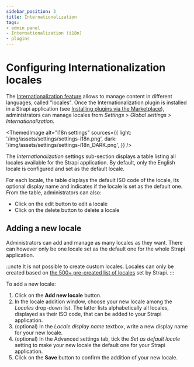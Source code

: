 ```yaml
---
sidebar_position: 3
title: Internationalization
tags:
- admin panel
- Internationalization (i18n)
- plugins
---
```


# Configuring Internationalization locales

The [Internationalization feature](/user-docs/plugins/strapi-plugins.md#i18n) allows to manage content in different languages, called "locales". Once the Internationalization plugin is installed in a Strapi application (see [Installing plugins via the Marketplace](/user-docs/plugins/installing-plugins-via-marketplace.md)), administrators can manage locales from <Icon name="gear-six" /> *Settings > Global settings > Internationalization*.

<ThemedImage
  alt="i18n settings"
  sources={{
    light: '/img/assets/settings/settings-i18n.png',
    dark: '/img/assets/settings/settings-i18n_DARK.png',
  }}
/>

The *Internationalization* settings sub-section displays a table listing all locales available for the Strapi application. By default, only the English locale is configured and set as the default locale. 

For each locale, the table displays the default ISO code of the locale, its optional display name and indicates if the locale is set as the default one. From the table, administrators can also:

- Click on the edit button <Icon name="pencil-simple" /> to edit a locale
- Click on the delete button <Icon name="trash"/> to delete a locale

## Adding a new locale

Administrators can add and manage as many locales as they want. There can however only be one locale set as the default one for the whole Strapi application.

:::note
It is not possible to create custom locales. Locales can only be created based on [the 500+ pre-created list of locales](https://github.com/strapi/strapi/blob/v4.0.0/packages/plugins/i18n/server/constants/iso-locales.json) set by Strapi.
:::

To add a new locale:

1. Click on the **Add new locale** button.
2. In the locale addition window, choose your new locale among the *Locales* drop-down list. The latter lists alphabetically all locales, displayed as their ISO code, that can be added to your Strapi application.
3. (optional) In the *Locale display name* textbox, write a new display name for your new locale.
4. (optional) In the Advanced settings tab, tick the *Set as default locale* setting to make your new locale the default one for your Strapi application.
5. Click on the **Save** button to confirm the addition of your new locale.

